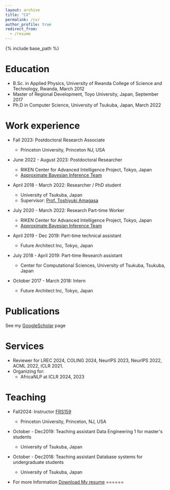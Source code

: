 ```yaml
---
layout: archive
title: "CV"
permalink: /cv/
author_profile: true
redirect_from:
  - /resume
---
```


{% include base_path %}

Education
======
* B.Sc. in Applied Physics, University of Rwanda College of Science and Technology, Rwanda, March 2012
* Master of Regional Development, Toyo University, Japan, September 2017
* Ph.D in Computer Science, University of Tsukuba, Japan, March 2022

Work experience
======
* Fall 2023: Postdoctoral Research Associate 
  * Princeton University, Princeton NJ, USA

* June 2022 - August 2023: Postdoctoral Researcher
  * RIKEN Center for Advanced Intelligence Project, Tokyo, Japan
  * [Approximate Bayesian Inference Team](https://team-approx-bayes.github.io/)

* April 2018 - March 2022: Researcher / PhD student
  * University of Tsukuba, Japan
  * Supervisor: [Prof. Toshiyuki Amagasa](https://scholar.google.co.jp/citations?user=L4hdfUUAAAAJ&hl=en)

* July 2020 - March 2022: Research Part-time Worker
  * RIKEN Center for Advanced Intelligence Project, Tokyo, Japan
  * [Approximate Bayesian Inference Team](https://team-approx-bayes.github.io/)

* April 2019 - Dec 2019: Part-time technical assistant
  * Future Architect Inc, Tokyo, Japan

* July 2018 - April 2019: Part-time Research assistant
  * Center for Computational Sciences, University of Tsukuba, Tsukuba, Japan

* October 2017 - March 2018: Intern
  * Future Architect Inc, Tokyo, Japan


Publications
======
See my [GoogleScholar](https://scholar.google.co.jp/citations?user=emV9Mr0AAAAJ&hl=en) page
  
Services
======
* Reviewer for LREC 2024, COLING 2024, NeurIPS 2023, NeurIPS 2022, ACML 2022, ICLR 2021.
* Organizing for:
  * AfricaNLP at ICLR 2024, 2023

Teaching
======
* Fall2024: Instructor [FRS159](https://registrar.princeton.edu/course-offerings/course-details?term=1252&courseid=017419)
  * Princeton University, Princeton, NJ, USA

* October - Dec2019: Teaching assistant Data Engineering 1 for master's students
  * University of Tsukuba, Japan
  
* October - Dec2018: Teaching assistant Database systems for undergraduate students
  * University of Tsukuba, Japan
  
* For more Information [Download My resume](/assets/pdf/Updated_resume.pdf)
======

